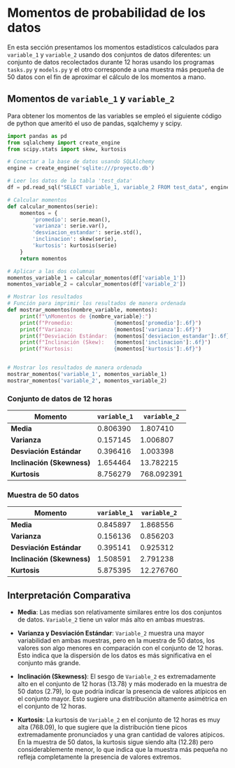 # Momentos de probabilidad de los datos

En esta sección presentamos los momentos estadísticos calculados para `variable_1` y `variable_2` usando dos conjuntos de datos diferentes: un conjunto de datos recolectados durante 12 horas usando los programas `tasks.py` y `models.py` y el otro corresponde a una muestra más pequeña de 50 datos con el fin de aproximar el cálculo de los momentos a mano.

## Momentos de `variable_1` y `variable_2`

Para obtener los momentos de las variables se empleó el siguiente código de python que ameritó el uso de pandas, sqalchemy y scipy.
```python title="calculo_momentos.py"
import pandas as pd
from sqlalchemy import create_engine
from scipy.stats import skew, kurtosis

# Conectar a la base de datos usando SQLAlchemy
engine = create_engine('sqlite:///proyecto.db')

# Leer los datos de la tabla 'test_data'
df = pd.read_sql("SELECT variable_1, variable_2 FROM test_data", engine)

# Calcular momentos
def calcular_momentos(serie):
    momentos = {
        'promedio': serie.mean(),
        'varianza': serie.var(),
        'desviacion_estandar': serie.std(),
        'inclinacion': skew(serie),
        'kurtosis': kurtosis(serie)
    }
    return momentos

# Aplicar a las dos columnas
momentos_variable_1 = calcular_momentos(df['variable_1'])
momentos_variable_2 = calcular_momentos(df['variable_2'])

# Mostrar los resultados
# Función para imprimir los resultados de manera ordenada
def mostrar_momentos(nombre_variable, momentos):
    print(f"\nMomentos de {nombre_variable}:")
    print(f"Promedio:             {momentos['promedio']:.6f}")
    print(f"Varianza:             {momentos['varianza']:.6f}")
    print(f"Desviación Estándar:  {momentos['desviacion_estandar']:.6f}")
    print(f"Inclinación (Skew):   {momentos['inclinacion']:.6f}")
    print(f"Kurtosis:             {momentos['kurtosis']:.6f}")


# Mostrar los resultados de manera ordenada
mostrar_momentos('variable_1', momentos_variable_1)
mostrar_momentos('variable_2', momentos_variable_2)

```
### Conjunto de datos de 12 horas

| Momento                 | `variable_1` | `variable_2` |
|-------------------------|--------------|--------------|
| **Media**               | 0.806390     | 1.807410     |
| **Varianza**            | 0.157145     | 1.006807     |
| **Desviación Estándar**  | 0.396416     | 1.003398     |
| **Inclinación (Skewness)** | 1.654464  | 13.782215    |
| **Kurtosis**            | 8.756279     | 768.092391   |

### Muestra de 50 datos

| Momento                 | `variable_1`  | `variable_2`  |
|-------------------------|---------------|---------------|
| **Media**               | 0.845897      | 1.868556      |
| **Varianza**            | 0.156136      | 0.856203      |
| **Desviación Estándar**  | 0.395141      | 0.925312      |
| **Inclinación (Skewness)** | 1.508591   | 2.791238      |
| **Kurtosis**            | 5.875395      | 12.276760     |

## Interpretación Comparativa

- **Media**: Las medias son relativamente similares entre los dos conjuntos de datos. `Variable_2` tiene un valor más alto en ambas muestras.
  
- **Varianza y Desviación Estándar**: `Variable_2` muestra una mayor variabilidad en ambas muestras, pero en la muestra de 50 datos, los valores son algo menores en comparación con el conjunto de 12 horas. Esto indica que la dispersión de los datos es más significativa en el conjunto más grande.

- **Inclinación (Skewness)**: El sesgo de `Variable_2` es extremadamente alto en el conjunto de 12 horas (13.78) y más moderado en la muestra de 50 datos (2.79), lo que podría indicar la presencia de valores atípicos en el conjunto mayor. Esto sugiere una distribución altamente asimétrica en el conjunto de 12 horas.

- **Kurtosis**: La kurtosis de `Variable_2` en el conjunto de 12 horas es muy alta (768.09), lo que sugiere que la distribución tiene picos extremadamente pronunciados y una gran cantidad de valores atípicos. En la muestra de 50 datos, la kurtosis sigue siendo alta (12.28) pero considerablemente menor, lo que indica que la muestra más pequeña no refleja completamente la presencia de valores extremos.


